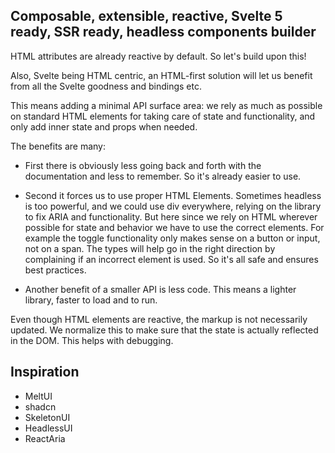 ## Composable, extensible, reactive, Svelte 5 ready, SSR ready, headless components builder

HTML attributes are already reactive by default. So let's build upon this!

Also, Svelte being HTML centric, an HTML-first solution will let us benefit from all the Svelte goodness and bindings etc.

This means adding a minimal API surface area: we rely as much as possible on standard HTML elements for taking care of state and functionality, and only add inner state and props when needed.

The benefits are many:

- First there is obviously less going back and forth with the documentation and less to remember. So it's already easier to use.

- Second it forces us to use proper HTML Elements. Sometimes headless is too powerful, and we could use div everywhere, relying on the library to fix ARIA and functionality. But here since we rely on HTML wherever possible for state and behavior we have to use the correct elements. For example the toggle functionality only makes sense on a button or input, not on a span. The types will help go in the right direction by complaining if an incorrect element is used. So it's all safe and ensures best practices.

- Another benefit of a smaller API is less code. This means a lighter library, faster to load and to run.

Even though HTML elements are reactive, the markup is not necessarily updated. We normalize this to make sure that the state is actually reflected in the DOM. This helps with debugging.

## Inspiration

- MeltUI
- shadcn
- SkeletonUI
- HeadlessUI
- ReactAria

